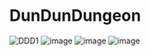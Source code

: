 # DunDunDungeon
![DDD1](https://github.com/user-attachments/assets/1b04979a-afa9-49bb-979e-3d8d8a56ea04)
![image](https://github.com/user-attachments/assets/c09562c1-2175-4143-a33d-a544092b7062)
![image](https://github.com/user-attachments/assets/65c0cc5d-0347-43c3-be01-d21264c6604b)
![image](https://github.com/user-attachments/assets/2caa1e41-d52e-4916-a158-4b4a99d2c591)
